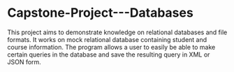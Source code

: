 # Capstone-Project---Databases
This project aims to demonstrate knowledge on relational databases and file formats. It works on mock relational database containing student and course information. The program allows a user to easily be able to make certain queries in the database and save the resulting query in XML or JSON form.
